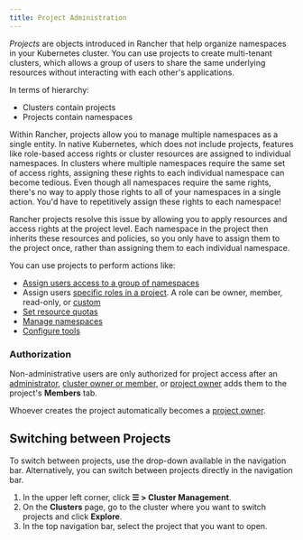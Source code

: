 ```yaml
---
title: Project Administration
---
```


<head>
  <link rel="canonical" href="https://ranchermanager.docs.rancher.com/how-to-guides/advanced-user-guides/manage-projects"/>
</head>

_Projects_ are objects introduced in Rancher that help organize namespaces in your Kubernetes cluster. You can use projects to create multi-tenant clusters, which allows a group of users to share the same underlying resources without interacting with each other's applications.

In terms of hierarchy:

- Clusters contain projects
- Projects contain namespaces

Within Rancher, projects allow you to manage multiple namespaces as a single entity. In native Kubernetes, which does not include projects, features like role-based access rights or cluster resources are assigned to individual namespaces. In clusters where multiple namespaces require the same set of access rights, assigning these rights to each individual namespace can become tedious. Even though all namespaces require the same rights, there's no way to apply those rights to all of your namespaces in a single action. You'd have to repetitively assign these rights to each namespace!

Rancher projects resolve this issue by allowing you to apply resources and access rights at the project level. Each namespace in the project then inherits these resources and policies, so you only have to assign them to the project once, rather than assigning them to each individual namespace.

You can use projects to perform actions like:

- [Assign users access to a group of namespaces](../../new-user-guides/add-users-to-projects.md)
- Assign users [specific roles in a project](../../new-user-guides/authentication-permissions-and-global-configuration/manage-role-based-access-control-rbac/cluster-and-project-roles.md#project-roles). A role can be owner, member, read-only, or [custom](../../new-user-guides/authentication-permissions-and-global-configuration/manage-role-based-access-control-rbac/custom-roles.md)
- [Set resource quotas](manage-project-resource-quotas/manage-project-resource-quotas.md)
- [Manage namespaces](../../new-user-guides/manage-namespaces.md)
- [Configure tools](../../../reference-guides/rancher-project-tools.md)

### Authorization

Non-administrative users are only authorized for project access after an [administrator](../../new-user-guides/authentication-permissions-and-global-configuration/manage-role-based-access-control-rbac/global-permissions.md), [cluster owner or member](../../new-user-guides/authentication-permissions-and-global-configuration/manage-role-based-access-control-rbac/cluster-and-project-roles.md#cluster-roles), or [project owner](../../new-user-guides/authentication-permissions-and-global-configuration/manage-role-based-access-control-rbac/cluster-and-project-roles.md#project-roles) adds them to the project's **Members** tab.

Whoever creates the project automatically becomes a [project owner](../../new-user-guides/authentication-permissions-and-global-configuration/manage-role-based-access-control-rbac/cluster-and-project-roles.md#project-roles).

## Switching between Projects

To switch between projects, use the drop-down available in the navigation bar. Alternatively, you can switch between projects directly in the navigation bar.

1. In the upper left corner, click **☰ > Cluster Management**.
1. On the **Clusters** page, go to the cluster where you want to switch projects and click **Explore**.
1. In the top navigation bar, select the project that you want to open.
